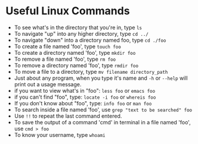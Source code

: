 # Useful Linux Commands

- To see what's in the directory that you're in, type ```ls```
- To navigate "up" into any higher directory, type ```cd ../```
- To navigate "down" into a directory named foo, type ```cd ./foo```
- To create a file named 'foo', type ```touch foo```
- To create a directory named 'foo', type ```mkdir foo```
- To remove a file named 'foo', type ```rm foo```
- To remove a directory named 'foo', type ```rmdir foo```
- To move a file to a directory, type ```mv filename directory_path```
- Just about any program, when you type it's name and ```-h``` or ```--help``` will print out a usage message.
- if you want to view what's in "foo":
  ```less foo``` or ```emacs foo```
- if you can't find "foo", type:
  ```locate -i foo``` or ```whereis foo```
- If you don't know about "foo", type:
  ```info foo``` or ```man foo```
- To search inside a file named 'foo', use ```grep "text to be searched" foo```
- Use ```!!``` to repeat the last command entered.
- To save the output of a command 'cmd' in terminal in a file named 'foo', use ```cmd > foo```
- To know your username, type ```whoami```
